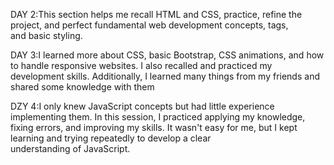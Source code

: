 DAY 2:This section helps me recall HTML and CSS, practice, refine the project, and perfect fundamental web development concepts, tags, and basic styling.

DAY 3:I learned more about CSS, basic Bootstrap, CSS animations, and how to handle responsive websites. I also recalled and practiced my development skills. Additionally, I learned many things from my friends and shared some knowledge with them

DZY 4:I only knew JavaScript concepts but had little experience implementing them. In this session, I practiced applying my knowledge, fixing errors, and improving my skills. It wasn't easy for me, but I kept learning and trying repeatedly to develop a clear understanding of JavaScript.
